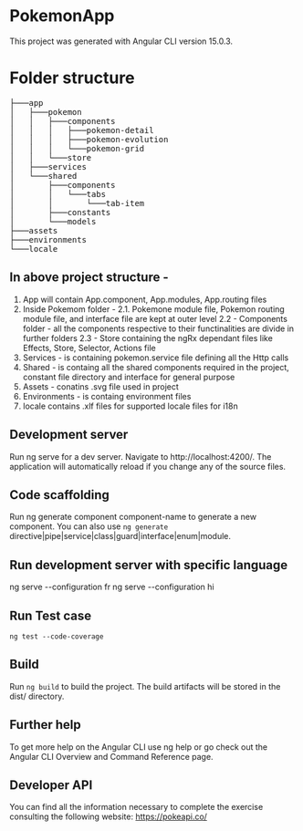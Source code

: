 # PokemonApp
This project was generated with Angular CLI version 15.0.3.

# Folder structure
<pre>
├───app
│   ├───pokemon
│   │   ├───components
│   │   │   ├───pokemon-detail
│   │   │   ├───pokemon-evolution
│   │   │   └───pokemon-grid
│   │   └───store
│   ├───services
│   └───shared
│       ├───components
│       │   └───tabs
│       │       └───tab-item
│       ├───constants
│       └───models
├───assets
├───environments
└───locale
</pre>
## In above project structure - 
1. App will contain App.component, App.modules, App.routing files
2. Inside Pokemom folder - 2.1. Pokemone module file, Pokemon routing module file, and interface file are kept at outer level
  2.2 - Components folder - all the components respective to their functinalities are divide in further folders
  2.3 - Store containing the ngRx dependant files like Effects, Store, Selector, Actions file 
3. Services - is containing pokemon.service file defining all the Http calls
4. Shared - is containg all the shared components required in the project, constant file directory and interface for general purpose
5. Assets - conatins .svg file used in project 
6. Environments - is containg environment files
7. locale contains .xlf files for supported locale files for i18n
    


## Development server
Run ng serve for a dev server. Navigate to http://localhost:4200/. The application will automatically reload if you change any of the source files.

## Code scaffolding
Run ng generate component component-name to generate a new component. You can also use `ng generate` directive|pipe|service|class|guard|interface|enum|module.

## Run development server with specific language
ng serve --configuration fr
ng serve --configuration hi 

## Run Test case

`ng test --code-coverage`

## Build
Run `ng build` to build the project. The build artifacts will be stored in the dist/ directory.

## Further help
To get more help on the Angular CLI use ng help or go check out the Angular CLI Overview and Command Reference page.

## Developer API
You can find all the information necessary to complete the exercise
consulting the following website: https://pokeapi.co/
